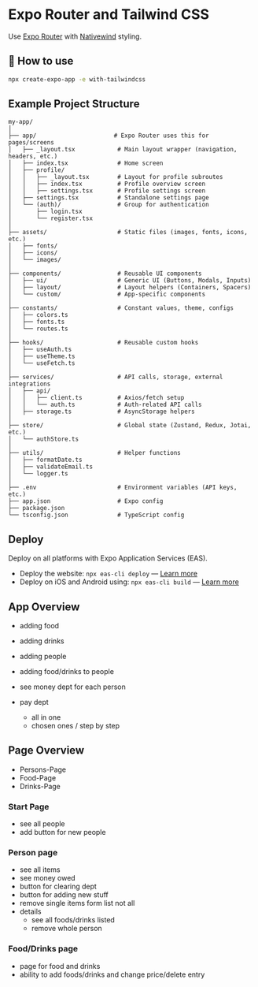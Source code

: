 # Expo Router and Tailwind CSS

Use [Expo Router](https://docs.expo.dev/router/introduction/) with [Nativewind](https://www.nativewind.dev/v4/overview/) styling.

## 🚀 How to use
```sh
npx create-expo-app -e with-tailwindcss
```

## Example Project Structure
```
my-app/
│
├── app/                      # Expo Router uses this for pages/screens
│   ├── _layout.tsx            # Main layout wrapper (navigation, headers, etc.)
│   ├── index.tsx              # Home screen
│   ├── profile/
│   │   ├── _layout.tsx        # Layout for profile subroutes
│   │   ├── index.tsx          # Profile overview screen
│   │   ├── settings.tsx       # Profile settings screen
│   ├── settings.tsx           # Standalone settings page
│   └── (auth)/                # Group for authentication
│       ├── login.tsx
│       └── register.tsx
│
├── assets/                    # Static files (images, fonts, icons, etc.)
│   ├── fonts/
│   ├── icons/
│   └── images/
│
├── components/                # Reusable UI components
│   ├── ui/                    # Generic UI (Buttons, Modals, Inputs)
│   ├── layout/                # Layout helpers (Containers, Spacers)
│   └── custom/                # App-specific components
│
├── constants/                 # Constant values, theme, configs
│   ├── colors.ts
│   ├── fonts.ts
│   └── routes.ts
│
├── hooks/                     # Reusable custom hooks
│   ├── useAuth.ts
│   ├── useTheme.ts
│   └── useFetch.ts
│
├── services/                  # API calls, storage, external integrations
│   ├── api/
│   │   ├── client.ts          # Axios/fetch setup
│   │   └── auth.ts            # Auth-related API calls
│   ├── storage.ts             # AsyncStorage helpers
│
├── store/                     # Global state (Zustand, Redux, Jotai, etc.)
│   └── authStore.ts
│
├── utils/                     # Helper functions
│   ├── formatDate.ts
│   ├── validateEmail.ts
│   └── logger.ts
│
├── .env                       # Environment variables (API keys, etc.)
├── app.json                   # Expo config
├── package.json
└── tsconfig.json              # TypeScript config
```

## Deploy
Deploy on all platforms with Expo Application Services (EAS).

- Deploy the website: `npx eas-cli deploy` — [Learn more](https://docs.expo.dev/eas/hosting/get-started/)
- Deploy on iOS and Android using: `npx eas-cli build` — [Learn more](https://expo.dev/eas)

## App Overview
- adding food
- adding drinks
- adding people

- adding food/drinks to people
- see money dept for each person
- pay dept
    - all in one
    - chosen ones / step by step

## Page Overview
- Persons-Page
- Food-Page
- Drinks-Page

### Start Page
- see all people
- add button for new people

### Person page
- see all items
- see money owed
- button for clearing dept
- button for adding new stuff
- remove single items form list not all
- details
    - see all foods/drinks listed
    - remove whole person

### Food/Drinks page
- page for food and drinks
- ability to add foods/drinks and change price/delete entry
